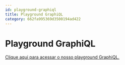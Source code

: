 ```yaml
---
id: playground-graphiql
title: Playground GraphiQL
category: 662fa995369d3500194ad422
---
```


# Playground GraphiQL

<a href="/graphql">Clique aqui para acessar o nosso playground GraphiQL.</a>
